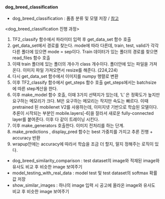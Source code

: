 #### dog_breed_classification

- dog_breed_classification : 품종 분류 및 모델 저장 / [참고](https://www.kaggle.com/gpiosenka/general-purpose-image-classifier-keras-tf2)

<dog_breed_classification 진행 과정>
1.	TF2_classify 함수에서 파라미터 입력 후 get_data_set 함수 호출 
2.	get_data_set에서 경로를 찾는다. mode에 따라 다른데, train, test, valid가 각각 다른 폴더에 있으면 mode = sep이다. 
    Train 데이터가 있는 폴더의 경로를 찾으면 read_files 함수 호출 
3.	이때 train 폴더에 있는 폴더의 개수가 class 개수이다. 폴더안에 있는 파일을 가져온다. 이미지 파일 가져오면서 resize를 해준다. (224,224) 
4.	다시 get_data_set 함수에서 이미지를 numpy 행렬로 변환
5.	이후 TF2_classify 함수에서 get_steps 함수 호출 get_steps에서는 batchsize에 따른 step계산을 한다. 
6.	이후 make_model 함수 호출, 이때 3가지 선택지가 있는데, ‘L’ 은 정확도가 높지만 요구하는 메모리가 크다. M은 요구하는 메모리는 작지만 속도는 빠르다. 이때 pretrained 된 mobilenet V2를 사용하는데, 이미지넷 기반으로 학습된 모델이다. 추론이 시작되는 부분인 mobile.layers[-6]을 잘라서 새로운 fully-connected layer를 붙여준다. 이후 다 같이 트레이닝 시킨다. 
7.	이후 make_generators 호출한다. 이미지 전처리를 하는 단계.
8.	make_predictions , display_pred 함수는 best 가중치를 가지고 추론 진행 + accuracy 반환 
9.	wrapup안에는 accuracy에 따라서 학습을 조금 더 할지, 말지 정해주는 로직이 있다.


- dog_breed_similarity_comparison : test dataset의 image와 적재된 image와 유사도 비교 후 비슷한 image 보여주기
- model_testing_with_real_data : model test 및 test dataset의 softmax 확률값 저장
- show_similar_images : 하나의 image 입력 시 공고에 올라온 image와 유사도 비교 후 비슷한 image 보여주기
